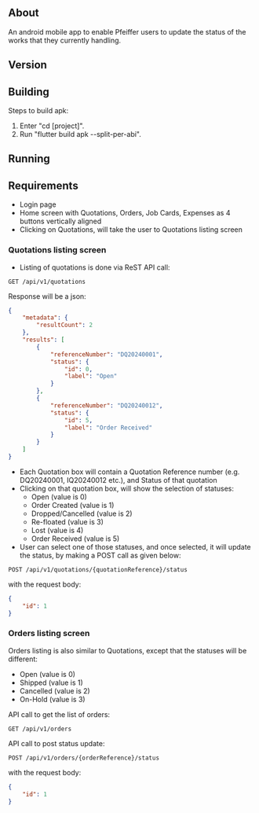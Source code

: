 ## About

An android mobile app to enable Pfeiffer users to update the status of 
the works that they currently handling.

## Version


## Building
Steps to build apk:
1) Enter "cd [project]".
2) Run "flutter build apk --split-per-abi". 


## Running


## Requirements

- Login page
- Home screen with Quotations, Orders, Job Cards, Expenses as 4 buttons vertically aligned
- Clicking on Quotations, will take the user to Quotations listing screen

### Quotations listing screen

- Listing of quotations is done via ReST API call:
```agsl
GET /api/v1/quotations
```
Response will be a json:

```json
{
    "metadata": {
        "resultCount": 2
    },
    "results": [
        { 
            "referenceNumber": "DQ20240001", 
            "status": { 
                "id": 0, 
                "label": "Open"
            }
        },
        { 
            "referenceNumber": "DQ20240012", 
            "status": { 
                "id": 5, 
                "label": "Order Received"
            }
        }
    ]
}
```

- Each Quotation box will contain a Quotation Reference number (e.g. DQ20240001, IQ20240012 etc.), and Status of that quotation
- Clicking on that quotation box, will show the selection of statuses:
  - Open (value is 0)
  - Order Created (value is 1)
  - Dropped/Cancelled (value is 2)
  - Re-floated (value is 3)
  - Lost (value is 4)
  - Order Received (value is 5)
- User can select one of those statuses, and once selected, it will update the status, by making a POST call as given below:

```
POST /api/v1/quotations/{quotationReference}/status
```
with the request body:

```json
{
    "id": 1 
}
```


### Orders listing screen

Orders listing is also similar to Quotations, except that the statuses will be different:
- Open (value is 0)
- Shipped (value is 1)
- Cancelled (value is 2)
- On-Hold (value is 3)

API call to get the list of orders:

```agsl
GET /api/v1/orders
```

API call to post status update:

```
POST /api/v1/orders/{orderReference}/status
```
with the request body:

```json
{
    "id": 1 
}
```
